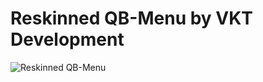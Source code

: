 # Reskinned QB-Menu by VKT Development

![Reskinned QB-Menu](https://media.discordapp.net/attachments/1253360115894194239/1296547253284245574/image.png?ex=6712af39&is=67115db9&hm=7a632ad3c6b769de6d567a19825d8a25b616897b1b8da48058dfeb758947cd3b&=&format=webp&quality=lossless&width=1240&height=676)
